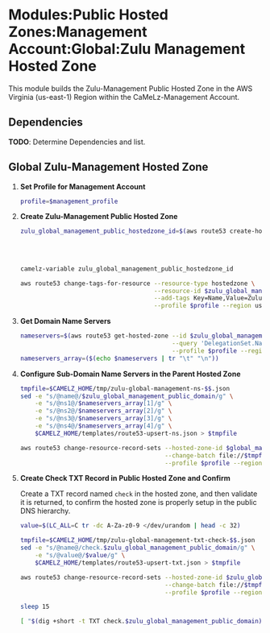 # Modules:Public Hosted Zones:Management Account:Global:Zulu Management Hosted Zone

This module builds the Zulu-Management Public Hosted Zone in the AWS Virginia (us-east-1) Region within the
CaMeLz-Management Account.

## Dependencies

**TODO**: Determine Dependencies and list.

## Global Zulu-Management Hosted Zone

1. **Set Profile for Management Account**

    ```bash
    profile=$management_profile
    ```

1. **Create Zulu-Management Public Hosted Zone**

    ```bash
    zulu_global_management_public_hostedzone_id=$(aws route53 create-hosted-zone --name $zulu_global_management_public_domain \
                                                                                 --hosted-zone-config Comment="Public Zone for $zulu_global_management_public_domain",PrivateZone=false \
                                                                                 --caller-reference $(date +%s) \
                                                                                 --query 'HostedZone.Id' \
                                                                                 --profile $profile --region us-east-1 --output text | cut -f3 -d /)
    camelz-variable zulu_global_management_public_hostedzone_id

    aws route53 change-tags-for-resource --resource-type hostedzone \
                                         --resource-id $zulu_global_management_public_hostedzone_id \
                                         --add-tags Key=Name,Value=Zulu-Management-PublicHostedZone Key=Company,Value=Zulu Key=Environment,Value=Management \
                                         --profile $profile --region us-east-1 --output text
    ```

1. **Get Domain Name Servers**

    ```bash
    nameservers=$(aws route53 get-hosted-zone --id $zulu_global_management_public_hostedzone_id \
                                              --query 'DelegationSet.NameServers' \
                                              --profile $profile --region us-east-1 --output text)
    nameservers_array=($(echo $nameservers | tr "\t" "\n"))
    ```

1. **Configure Sub-Domain Name Servers in the Parent Hosted Zone**

    ```bash
    tmpfile=$CAMELZ_HOME/tmp/zulu-global-management-ns-$$.json
    sed -e "s/@name@/$zulu_global_management_public_domain/g" \
        -e "s/@ns1@/$nameservers_array[1]/g" \
        -e "s/@ns2@/$nameservers_array[2]/g" \
        -e "s/@ns3@/$nameservers_array[3]/g" \
        -e "s/@ns4@/$nameservers_array[4]/g" \
        $CAMELZ_HOME/templates/route53-upsert-ns.json > $tmpfile

    aws route53 change-resource-record-sets --hosted-zone-id $global_management_public_hostedzone_id \
                                            --change-batch file://$tmpfile \
                                            --profile $profile --region us-east-1 --output text
    ```

1. **Create Check TXT Record in Public Hosted Zone and Confirm**

   Create a TXT record named `check` in the hosted zone, and then validate it is returned, to confirm the hosted zone is
   properly setup in the public DNS hierarchy.

    ```bash
    value=$(LC_ALL=C tr -dc A-Za-z0-9 </dev/urandom | head -c 32)

    tmpfile=$CAMELZ_HOME/tmp/zulu-global-management-txt-check-$$.json
    sed -e "s/@name@/check.$zulu_global_management_public_domain/g" \
        -e "s/@value@/$value/g" \
        $CAMELZ_HOME/templates/route53-upsert-txt.json > $tmpfile

    aws route53 change-resource-record-sets --hosted-zone-id $zulu_global_management_public_hostedzone_id \
                                            --change-batch file://$tmpfile \
                                            --profile $profile --region us-east-1 --output text

    sleep 15

    [ "$(dig +short -t TXT check.$zulu_global_management_public_domain)" = "\"$value\"" ] && echo "Check confirmed" || echo "Check failed"
    ```
